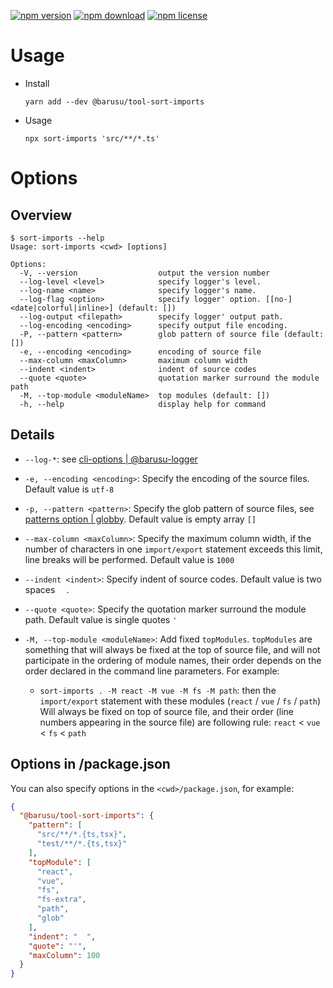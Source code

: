 [![npm version](https://img.shields.io/npm/v/@barusu/tool-sort-imports.svg)](https://www.npmjs.com/package/@barusu/tool-sort-imports)
[![npm download](https://img.shields.io/npm/dm/@barusu/tool-sort-imports.svg)](https://www.npmjs.com/package/@barusu/tool-sort-imports)
[![npm license](https://img.shields.io/npm/l/@barusu/tool-sort-imports.svg)](https://www.npmjs.com/package/@barusu/tool-sort-imports)


# Usage

  * Install
    ```shell
    yarn add --dev @barusu/tool-sort-imports
    ```

  * Usage
    ```shell
    npx sort-imports 'src/**/*.ts'
    ```

# Options

## Overview

  ```shell
  $ sort-imports --help
  Usage: sort-imports <cwd> [options]

  Options:
    -V, --version                  output the version number
    --log-level <level>            specify logger's level.
    --log-name <name>              specify logger's name.
    --log-flag <option>            specify logger' option. [[no-]<date|colorful|inline>] (default: [])
    --log-output <filepath>        specify logger' output path.
    --log-encoding <encoding>      specify output file encoding.
    -P, --pattern <pattern>        glob pattern of source file (default: [])
    -e, --encoding <encoding>      encoding of source file
    --max-column <maxColumn>       maximum column width
    --indent <indent>              indent of source codes
    --quote <quote>                quotation marker surround the module path
    -M, --top-module <moduleName>  top modules (default: [])
    -h, --help                     display help for command
  ```


## Details
  * `--log-*`: see [cli-options | @barusu-logger](https://github.com/lemon-clown/barusu/tree/master/packages/chalk-logger#cli-options)

  * `-e, --encoding <encoding>`: Specify the encoding of the source files. Default value is `utf-8`

  * `-p, --pattern <pattern>`: Specify the glob pattern of source files, see [patterns option | globby](https://github.com/sindresorhus/globby#patterns). Default value is empty array `[]`

  * `--max-column <maxColumn>`: Specify the maximum column width, if the number of characters in one `import/export` statement exceeds this limit, line breaks will be performed. Default value is `1000`

  * `--indent <indent>`: Specify indent of source codes. Default value is two spaces `  `.

  * `--quote <quote>`: Specify the quotation marker surround the module path. Default value is single quotes `'`

  * `-M, --top-module <moduleName>`: Add fixed `topModules`. `topModules` are something that will always be fixed at the top of source file, and will not participate in the ordering of module names, their order depends on the order declared in the command line parameters. For example:
    - `sort-imports . -M react -M vue -M fs -M path`: then the `import/export` statement with these modules (`react` / `vue` / `fs` / `path`) Will always be fixed on top of source file, and their order (line numbers appearing in the source file) are following rule: `react` < `vue` < `fs` < `path`

## Options in <cwd>/package.json

  You can also specify options in the `<cwd>/package.json`, for example:
  ```json
  {
    "@barusu/tool-sort-imports": {
      "pattern": [
        "src/**/*.{ts,tsx}",
        "test/**/*.{ts,tsx}"
      ],
      "topModule": [
        "react",
        "vue",
        "fs",
        "fs-extra",
        "path",
        "glob"
      ],
      "indent": "  ",
      "quote": "'",
      "maxColumn": 100
    }
  }
  ```
